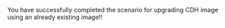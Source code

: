 You have successfully completed the scenario for upgrading CDH image using an already existing image!!
